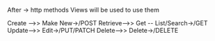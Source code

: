After -> http methods
Views will be used to use them

Create -->> Make New->/POST
Retrieve-->> Get -- List/Search->/GET
Update-->> Edit->/PUT/PATCH
Delete-->> Delete->/DELETE




